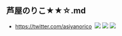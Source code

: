 ## 芦屋のりこ★★☆.md
- https://twitter.com/asiyanorico
![]()
![](https://pbs.twimg.com/media/DZNURyCVoAEdQv7?format=jpg&name=4096x4096)
![](http://dl.getchu.com/data/item_img/40205/4020520/4020520_2980.jpg)
![](http://dl.getchu.com/data/item_img/40205/4020520/4020520_2982.jpg)
